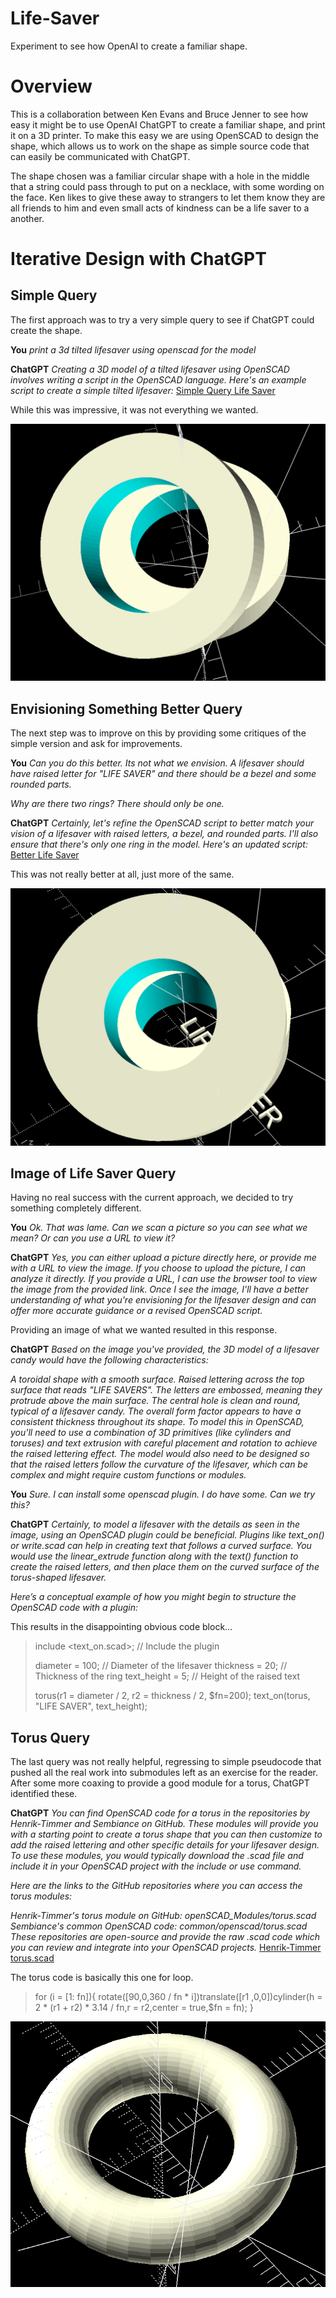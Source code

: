 # Life-Saver
Experiment to see how OpenAI to create a familiar shape.

# Overview
This is a collaboration between Ken Evans and Bruce Jenner to see how easy it might be to use OpenAI ChatGPT to create a familiar shape, and print it on a 3D printer. To make this easy we are using OpenSCAD to design the shape, which allows us to work on the shape as simple source code that can easily be communicated with ChatGPT.

The shape chosen was a familiar circular shape with a hole in the middle that a string could pass through to put on a necklace, with some wording on the face. Ken likes to give these away to strangers to let them know they are all friends to him and even small acts of kindness can be a life saver to a another. 

# Iterative Design with ChatGPT
## Simple Query
The first approach was to try a very simple query to see if ChatGPT could create the shape. 

**You**
*print a 3d tilted lifesaver using openscad for the model*

**ChatGPT**
*Creating a 3D model of a tilted lifesaver using OpenSCAD involves writing a script in the OpenSCAD language. Here's an example script to create a simple tilted lifesaver:* 
[Simple Query Life Saver](Simple-Query-Life-Saver.scad)

While this was impressive, it was not everything we wanted.

![Simple Query Life Saver](Simple-Query-Life-Saver.png)

## Envisioning Something Better Query
The next step was to improve on this by providing some critiques of the simple version and ask for improvements. 

**You**
*Can you do this better. Its not what we envision. A lifesaver should have raised letter for "LIFE SAVER" and there should be a bezel and some rounded parts.*

*Why are there two rings? There should only be one.*

**ChatGPT**
*Certainly, let's refine the OpenSCAD script to better match your vision of a lifesaver with raised letters, a bezel, and rounded parts. I'll also ensure that there's only one ring in the model. Here's an updated script:* 
[Better Life Saver](Better-Life-Saver.scad)

This was not really better at all, just more of the same. 

![Better Life Saver](Better-Life-Saver.png)

## Image of Life Saver Query
Having no real success with the current approach, we decided to try something completely different. 

**You**
*Ok. That was lame. Can we scan a picture so you can see what we mean? Or can you use a URL to view it?*

**ChatGPT**
*Yes, you can either upload a picture directly here, or provide me with a URL to view the image. If you choose to upload the picture, I can analyze it directly. If you provide a URL, I can use the browser tool to view the image from the provided link. Once I see the image, I'll have a better understanding of what you're envisioning for the lifesaver design and can offer more accurate guidance or a revised OpenSCAD script.*

Providing an image of what we wanted resulted in this response.

**ChatGPT**
*Based on the image you've provided, the 3D model of a lifesaver candy would have the following characteristics:*

*A toroidal shape with a smooth surface.*
*Raised lettering across the top surface that reads "LIFE SAVERS".*
*The letters are embossed, meaning they protrude above the main surface.*
*The central hole is clean and round, typical of a lifesaver candy.*
*The overall form factor appears to have a consistent thickness throughout its shape.*
*To model this in OpenSCAD, you'll need to use a combination of 3D primitives (like cylinders and toruses) and text extrusion with careful placement and rotation to achieve the raised lettering effect. The model would also need to be designed so that the raised letters follow the curvature of the lifesaver, which can be complex and might require custom functions or modules.*

**You**
*Sure. I can install some openscad plugin. I do have some. Can we try this?*

**ChatGPT**
*Certainly, to model a lifesaver with the details as seen in the image, using an OpenSCAD plugin could be beneficial. Plugins like text_on() or write.scad can help in creating text that follows a curved surface. You would use the linear_extrude function along with the text() function to create the raised letters, and then place them on the curved surface of the torus-shaped lifesaver.*

*Here’s a conceptual example of how you might begin to structure the OpenSCAD code with a plugin:*

This results in the disappointing obvious code block...

>include <text_on.scad>; // Include the plugin
>
>diameter = 100; // Diameter of the lifesaver
>thickness = 20; // Thickness of the ring
>text_height = 5; // Height of the raised text
>
>torus(r1 = diameter / 2, r2 = thickness / 2, $fn=200);
>text_on(torus, "LIFE SAVER", text_height);

## Torus Query
The last query was not really helpful, regressing to simple pseudocode that pushed all the real work into submodules left as an exercise for the reader. After some more coaxing to provide a good module for a torus, ChatGPT identified these. 

**ChatGPT**
*You can find OpenSCAD code for a torus in the repositories by Henrik-Timmer and Sembiance on GitHub. These modules will provide you with a starting point to create a torus shape that you can then customize to add the raised lettering and other specific details for your lifesaver design. To use these modules, you would typically download the .scad file and include it in your OpenSCAD project with the include or use command.*

*Here are the links to the GitHub repositories where you can access the torus modules:*

*Henrik-Timmer's torus module on GitHub: openSCAD_Modules/torus.scad*
*Sembiance's common OpenSCAD code: common/openscad/torus.scad*
*These repositories are open-source and provide the raw .scad code which you can review and integrate into your OpenSCAD projects.*
[Henrik-Timmer torus.scad](https://github.com/Henrik-Timmer/openSCAD_Modules/blob/main/torus.scad)

The torus code is basically this one for loop.
 
>   for (i = [1: fn]){
>   rotate([90,0,360 / fn * i])translate([r1 ,0,0])cylinder(h = 2 * (r1 + r2) * 3.14 / fn,r = r2,center = true,$fn = fn);
>       }

![Henrik-Timmer's torus](torus.png)

